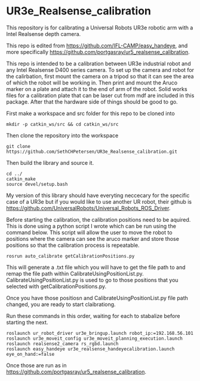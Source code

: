 # UR3e_Realsense_calibration
This repository is for calibrating a Universal Robots UR3e robotic arm with a Intel Realsense depth camera. 

This repo is edited from https://github.com/IFL-CAMP/easy_handeye, and more specifically https://github.com/portgasray/ur5_realsense_calibration.

This repo is intended to be a calibration between UR3e industrial robot and any Intel Realsense D400 series camera. To set up the camera and robot for the calirbation, first mount the camera on a tripod so that it can see the area of which the robot will be working in. Then print and mount the Aruco marker on a plate and attach it to the end of arm of the robot. Solid works files for a calibration plate that can be laser cut from mdf are included in this package. After that the hardware side of things should be good to go.

First make a workspace and src folder for this repo to be cloned into
```
mkdir -p catkin_ws/src && cd catkin_ws/src
```
Then clone the repository into the workspace
```
git clone https://github.com/SethCHPetersen/UR3e_Realsense_calibration.git

```
Then build the library and source it.
```
cd ../
catkin_make
source devel/setup.bash
```

My version of this library should have everyting neccecary for the specific case of a UR3e but if you would like to use another UR robot, their github is https://github.com/UniversalRobots/Universal_Robots_ROS_Driver. 

Before starting the calibration, the calibration positions need to be aquired. This is done using a python script I wrote which can be run using the command below. This script will allow the user to move the robot to positions where the camera can see the aruco marker and store those positions so that the calibration process is repeatable. 
```
rosrun auto_calibrate getCalibrationPositions.py
```
This will generate a .txt file which you will have to get the file path to and remap the file path within CalibrateUsingPositionList.py. 
CalibrateUsingPositionList.py is used to go to those positions that you selected with getCalibrationPositions.py. 

Once you have those positiosn and CalibrateUsingPositionList.py file path changed, you are ready to start claibrationg. 

Run these commands in this order, waiting for each to stabalize before starting the next.
```
roslaunch ur_robot_driver ur3e_bringup.launch robot_ip:=192.168.56.101
roslaunch ur3e_moveit_config ur3e_moveit_planning_execution.launch
roslaunch realsense2_camera rs_rgbd.launch
roslaunch easy_handeye ur3e_realsense_handeyecalibration.launch eye_on_hand:=false
```

Once those are run as in https://github.com/portgasray/ur5_realsense_calibration. 

